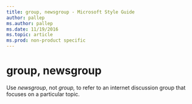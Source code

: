 ```yaml
---
title: group, newsgroup - Microsoft Style Guide
author: pallep
ms.author: pallep
ms.date: 11/19/2016
ms.topic: article
ms.prod: non-product specific
---
```


# group, newsgroup

Use *newsgroup*, not *group,* to refer to an internet discussion group that focuses on a particular topic. 
